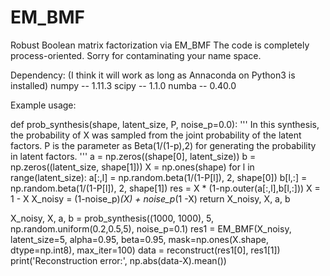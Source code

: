 # EM_BMF
Robust Boolean matrix factorization via EM_BMF
The code is completely process-oriented. Sorry for contaminating your name space.

Dependency: (I think it will work as long as Annaconda on Python3 is installed)
numpy -- 1.11.3
scipy -- 1.1.0
numba -- 0.40.0

Example usage:

def prob_synthesis(shape, latent_size, P, noise_p=0.0):
    '''
    In this synthesis, the probability of X was sampled from the joint probability of the latent factors.
    P is the parameter as Beta(1/(1-p),2) for generating the probability in latent factors.
    '''
    a = np.zeros((shape[0], latent_size))
    b = np.zeros((latent_size, shape[1]))
    X = np.ones(shape)
    for l in range(latent_size):
        a[:,l] = np.random.beta(1/(1-P[l]), 2, shape[0])
        b[l,:] = np.random.beta(1/(1-P[l]), 2, shape[1])
        res = X * (1-np.outer(a[:,l],b[l,:]))
    X = 1 - X
    X_noisy = (1-noise_p)*(X) + noise_p*(1 -X)
    return X_noisy, X, a, b
   
X_noisy, X, a, b = prob_synthesis((1000, 1000), 5, np.random.uniform(0.2,0.5,5), noise_p=0.1)
res1 = EM_BMF(X_noisy, latent_size=5, alpha=0.95, beta=0.95, mask=np.ones(X.shape, dtype=np.int8), max_iter=100)
data = reconstruct(res1[0], res1[1])
print('Reconstruction error:', np.abs(data-X).mean())
